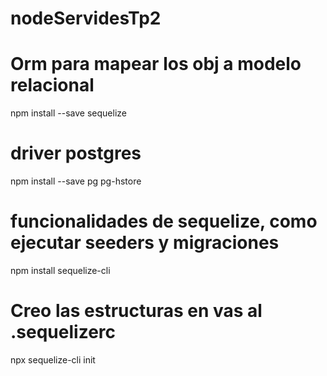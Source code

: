 # nodeServidesTp2

# Orm para mapear los obj a modelo relacional
npm install --save sequelize

# driver postgres
npm install --save pg pg-hstore

# funcionalidades de sequelize, como ejecutar seeders y migraciones
npm install sequelize-cli

# Creo las estructuras en vas al  .sequelizerc
npx sequelize-cli init